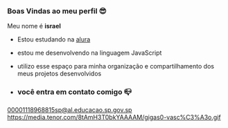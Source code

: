 
### Boas Vindas ao meu perfil 😎

Meu nome é **israel**

- Estou estudando na [alura](https://www.alura.com.br)
- estou me desenvolvendo na linguagem JavaScript
- utilizo esse espaço para minha organização e compartilhamento dos meus projetos desenvolvidos

- ### você entra em contato comigo 📪
00001118968815sp@al.educacao.sp.gov.sp
https://media.tenor.com/8tAmH3T0bkYAAAAM/gigas0-vasc%C3%A3o.gif
